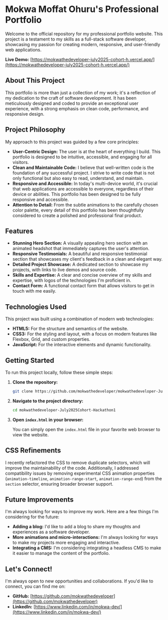 # Mokwa Moffat Ohuru's Professional Portfolio

Welcome to the official repository for my professional portfolio website. This project is a testament to my skills as a full-stack software developer, showcasing my passion for creating modern, responsive, and user-friendly web applications.

**Live Demo:** [https://mokwathedeveloper-july2025-cohort-h.vercel.app/](https://mokwathedeveloper-july2025-cohort-h.vercel.app/)

## About This Project

This portfolio is more than just a collection of my work; it's a reflection of my dedication to the craft of software development. It has been meticulously designed and coded to provide an exceptional user experience, with a strong emphasis on clean code, performance, and responsive design.

## Project Philosophy

My approach to this project was guided by a few core principles:

*   **User-Centric Design:** The user is at the heart of everything I build. This portfolio is designed to be intuitive, accessible, and engaging for all visitors.
*   **Clean and Maintainable Code:** I believe that well-written code is the foundation of any successful project. I strive to write code that is not only functional but also easy to read, understand, and maintain.
*   **Responsive and Accessible:** In today's multi-device world, it's crucial that web applications are accessible to everyone, regardless of their device or abilities. This portfolio has been designed to be fully responsive and accessible.
*   **Attention to Detail:** From the subtle animations to the carefully chosen color palette, every detail of this portfolio has been thoughtfully considered to create a polished and professional final product.

## Features

*   **Stunning Hero Section:** A visually appealing hero section with an animated headshot that immediately captures the user's attention.
*   **Responsive Testimonials:** A beautiful and responsive testimonial section that showcases my client's feedback in a clean and elegant way.
*   **Detailed Project Showcase:** A dedicated section to showcase my projects, with links to live demos and source code.
*   **Skills and Expertise:** A clear and concise overview of my skills and expertise, with logos of the technologies I'm proficient in.
*   **Contact Form:** A functional contact form that allows visitors to get in touch with me easily.

## Technologies Used

This project was built using a combination of modern web technologies:

*   **HTML5:** For the structure and semantics of the website.
*   **CSS3:** For the styling and layout, with a focus on modern features like Flexbox, Grid, and custom properties.
*   **JavaScript:** For the interactive elements and dynamic functionality.

## Getting Started

To run this project locally, follow these simple steps:

1.  **Clone the repository:**

    ```bash
    git clone https://github.com/mokwathedeveloper/mokwathedeveloper-July2025Cohort-Hackathon1.git
    ```

2.  **Navigate to the project directory:**

    ```bash
    cd mokwathedeveloper-July2025Cohort-Hackathon1
    ```

3.  **Open `index.html` in your browser:**

    You can simply open the `index.html` file in your favorite web browser to view the website.

## CSS Refinements

I recently refactored the CSS to remove duplicate selectors, which will improve the maintainability of the code. Additionally, I addressed compatibility issues by removing experimental CSS animation properties (`animation-timeline`, `animation-range-start`, `animation-range-end`) from the `section` selector, ensuring broader browser support.

## Future Improvements

I'm always looking for ways to improve my work. Here are a few things I'm considering for the future:

*   **Adding a blog:** I'd like to add a blog to share my thoughts and experiences as a software developer.
*   **More animations and micro-interactions:** I'm always looking for ways to make my projects more engaging and interactive.
*   **Integrating a CMS:** I'm considering integrating a headless CMS to make it easier to manage the content of the portfolio.

## Let's Connect!

I'm always open to new opportunities and collaborations. If you'd like to connect, you can find me on:

*   **GitHub:** [https://github.com/mokwathedeveloper](https://github.com/mokwathedeveloper)
*   **LinkedIn:** [https://www.linkedin.com/in/mokwa-dev/](https://www.linkedin.com/in/mokwa-dev/)
